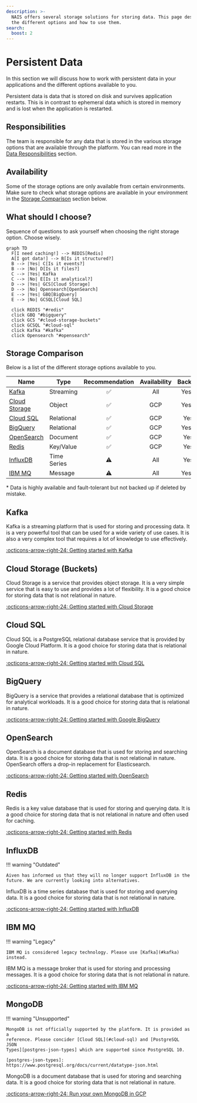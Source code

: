 ```yaml
---
description: >-
  NAIS offers several storage solutions for storing data. This page describes
  the different options and how to use them.
search:
  boost: 2
---
```

# Persistent Data

In this section we will discuss how to work with persistent data in your
applications and the different options available to you.

Persistent data is data that is stored on disk and survives application
restarts. This is in contrast to ephemeral data which is stored in memory
and is lost when the application is restarted.

## Responsibilities

The team is responsible for any data that is stored in the various storage
options that are available through the platform. You can read more in the
[Data Responsibilities](./responsibilities.md) section.

## Availability

Some of the storage options are only available from certain environments. Make
sure to check what storage options are available in your environment in the
[Storage Comparison](#storage-comparison) section below.

## What should I choose?

Sequence of questions to ask yourself when choosing the right storage option.
Choose wisely.

```mermaid
graph TD
  F[I need caching!] --> REDIS[Redis]
  A[I got data!] --> B[Is it structured?]
  B --> |Yes| C[Is it events?]
  B --> |No| D[Is it files?]
  C --> |Yes| Kafka
  C --> |No| E[Is it analytical?]
  D --> |Yes| GCS[Cloud Storage]
  D --> |No| Opensearch[OpenSearch]
  E --> |Yes| GBQ[BigQuery]
  E --> |No| GCSQL[Cloud SQL]

  click REDIS "#redis"
  click GBQ "#bigquery"
  click GCS "#cloud-storage-buckets"
  click GCSQL "#cloud-sql"
  click Kafka "#kafka"
  click Opensearch "#opensearch"
```

## Storage Comparison

Below is a list of the different storage options available to you.

| Name                            | Type        | Recommendation | Availability | Backup |
| ------------------------------- | ----------- | :------------: | :----------: | :----: |
| [Kafka](#kafka)                 | Streaming   |       ✅        |     All      |  Yes*  |
| [Cloud Storage](#cloud-storage) | Object      |       ✅        |     GCP      |  Yes*  |
| [Cloud SQL](#cloud-sql)         | Relational  |       ✅        |     GCP      |  Yes   |
| [BigQuery](#bigquery)           | Relational  |       ✅        |     GCP      |  Yes*  |
| [OpenSearch](#opensearch)       | Document    |       ✅        |     GCP      |  Yes   |
| [Redis](#redis)                 | Key/Value   |       ✅        |     GCP      |  Yes   |
| [InfluxDB](#influxdb)           | Time Series |       ⚠️        |     All      |  Yes   |
| [IBM MQ](#ibm-mq)               | Message     |       ⚠️        |     All      |  Yes*  |

\* Data is highly available and fault-tolerant but not backed up if deleted by
mistake.

## Kafka

Kafka is a streaming platform that is used for storing and processing data. It
is a very powerful tool that can be used for a wide variety of use cases. It is
also a very complex tool that requires a lot of knowledge to use effectively.

[:octicons-arrow-right-24: Getting started with Kafka](./kafka/README.md)

## Cloud Storage (Buckets)

Cloud Storage is a service that provides object storage. It is a very simple
service that is easy to use and provides a lot of flexibility. It is a good
choice for storing data that is not relational in nature.

[:octicons-arrow-right-24: Getting started with Cloud Storage](./buckets.md)

## Cloud SQL

Cloud SQL is a PostgreSQL relational database service that is provided by Google
Cloud Platform. It is a good choice for storing data that is relational in
nature.

[:octicons-arrow-right-24: Getting started with Cloud SQL](./postgres.md)

## BigQuery

BigQuery is a service that provides a relational database that is optimized for
analytical workloads. It is a good choice for storing data that is relational in
nature.

[:octicons-arrow-right-24: Getting started with Google BigQuery](./bigquery.md)

## OpenSearch

OpenSearch is a document database that is used for storing and searching data.
It is a good choice for storing data that is not relational in nature.
OpenSearch offers a drop-in replacement for Elasticsearch.

[:octicons-arrow-right-24: Getting started with OpenSearch](./open-search.md)

## Redis

Redis is a key value database that is used for storing and querying data. It is
a good choice for storing data that is not relational in nature and often used
for caching.

[:octicons-arrow-right-24: Getting started with Redis](./redis.md)

## InfluxDB

!!! warning "Outdated"

    Aiven has informed us that they will no longer support InfluxDB in the future. We are currently looking into alternatives.

InfluxDB is a time series database that is used for storing and querying data.
It is a good choice for storing data that is not relational in nature.

[:octicons-arrow-right-24: Getting started with InfluxDB](./influxdb.md)

## IBM MQ

!!! warning "Legacy"

    IBM MQ is considered legacy technology. Please use [Kafka](#kafka) instead.

IBM MQ is a message broker that is used for storing and processing messages.
It is a good choice for storing data that is not relational in nature.

[:octicons-arrow-right-24: Getting started with IBM MQ](./mq.md)

## MongoDB

!!! warning "Unsupported"

    MongoDB is not officially supported by the platform. It is provided as a
    reference. Please concider [Cloud SQL](#cloud-sql) and [PostgreSQL JSON
    Types][postgres-json-types] which are supported since PostgreSQL 10.

    [postgres-json-types]: https://www.postgresql.org/docs/current/datatype-json.html

MongoDB is a document database that is used for storing and searching data. It
is a good choice for storing data that is not relational in nature.

[:octicons-arrow-right-24: Run your own MongoDB in GCP](./mongodb-in-gcp.md)
